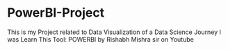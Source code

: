 # PowerBI-Project
This is my Project related to Data Visualization of a Data Science Journey 
I was Learn This Tool: POWERBI by Rishabh Mishra sir on Youtube
